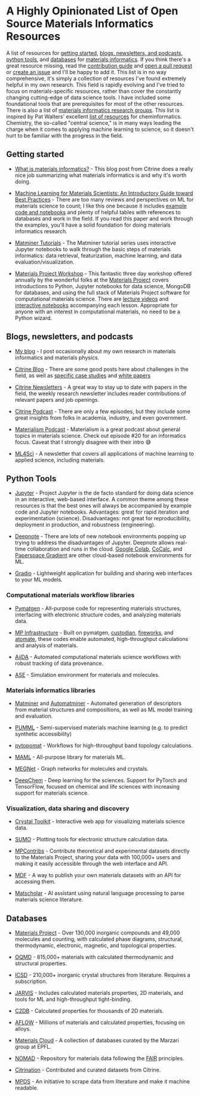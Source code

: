# A Highly Opinionated List of Open Source Materials Informatics Resources
A list of resources for [getting started](#getting-started), [blogs, newsletters, and podcasts](#blogs-newsletters-and-podcasts), [python tools](#python-tools), and [databases](#databases) for [materials informatics](https://citrine.io/what-is-materials-informatics/). If you think there's a great resource missing, read the [contribution guide](https://github.com/ncfrey/resources/blob/main/CONTRIBUTING.md) and [open a pull request](https://github.com/ncfrey/resources/pulls) or [create an issue](https://github.com/ncfrey/resources/issues) and I'll be happy to add it. This list is in no way comprehensive, it's simply a collection of resources I've found extremely helpful in my own research. This field is rapidly evolving and I've tried to focus on materials-specific resources, rather than cover the constantly changing cutting-edge of data science tools. I have included some foundational tools that are prerequisites for most of the other resources. There is also a list of [materials informatics research groups](https://github.com/ncfrey/resources/blob/main/groups.md). This list is inspired by Pat Walters' excellent [list of resources](https://github.com/PatWalters/resources) for cheminformatics. Chemistry, the so-called "central science," is in many ways leading the charge when it comes to applying machine learning to science, so it doesn't hurt to be familiar with the progress in the field.

## Getting started
- [What is materials informatics?](https://citrine.io/what-is-materials-informatics-blog/) - This blog post from Citrine does a really nice job summarizing what materials informatics is and why it's worth doing.

- [Machine Learning for Materials Scientists: An Introductory Guide toward Best Practices](https://pubs.acs.org/doi/abs/10.1021/acs.chemmater.0c01907) - There are too many reviews and perspectives on ML for materials science to count; I like this one because it includes [example code and notebooks](https://github.com/anthony-wang/BestPractices) and plenty of helpful tables with references to databases and work in the field. If you read this paper and work through the examples, you'll have a solid foundation for doing materials informatics research.

- [Matminer Tutorials](https://nbviewer.jupyter.org/github/hackingmaterials/matminer_examples/blob/master/matminer_examples/index.ipynb) - The Matminer tutorial series uses interactive Jupyter notebooks to walk through the basic steps of materials informatics: data retrieval, featurization, machine learning, and data evaluation/visualization.

- [Materials Project Workshop](https://workshop.materialsproject.org/#workshop-videos) - This fantastic three day workshop offered annually by the wonderful folks at the [Materials Project](https://materialsproject.org/) covers introductions to Python, Jupyter notebooks for data science, MongoDB for databases, and using the full stack of Materials Project software for computational materials science. There are [lecture videos](https://www.youtube.com/watch?v=vga6eV3IAac&list=PLTjFYVNE7LTiuOK8Re7ltY0a3OHFcQhAE) and [interactive notebooks](https://github.com/materialsproject/workshop/) accompanying each lesson. Appropriate for anyone with an interest in computational materials, no need to be a Python wizard.

## Blogs, newsletters, and podcasts
- [My blog](https://medium.com/@ncfrey) - I post occasionally about my own research in materials informatics and materials physics. 

- [Citrine Blog](https://citrine.io/success/blog/) - There are some good posts here about challenges in the field, as well as [specific case studies](https://citrine.io/category/case-studies/) and [white papers](https://citrine.io/category/white-papers/)

- [Citrine Newsletters](https://citrine.io/success/newsletters/) - A great way to stay up to date with papers in the field, the weekly research newsletter includes reader contributions of relevant papers and job openings.

- [Citrine Podcast](https://citrine.io/success/podcasts/) - There are only a few episodes, but they include some great insights from folks in academia, industry, and even government.

- [Materialism Podcast](https://materialismpodcast.com/episode_list.html) - Materialism is a great podcast about general topics in materials science. Check out episode #20 for an informatics focus. Caveat that I strongly disagree with their intro :sweat_smile:

- [ML4Sci](https://ml4sci.substack.com/) - A newsletter that covers all applications of machine learning to applied science, including materials.

## Python Tools
- [Jupyter](https://jupyter.org/) - Project Jupyter is the de facto standard for doing data science in an interactive, web-based interface. A common theme among these resources is that the best ones will always be accompanied by example code and Jupyter notebooks. Advantages: great for rapid iteration and experimentation (science). Disadvantages: not great for reproducibility, deployment in production, and robustness (engineering).  

- [Deepnote](https://deepnote.com/) - There are lots of new notebook environments popping up trying to address the disadvantages of Jupyter. Deepnote allows real-time collaboration and runs in the cloud. [Google Colab](https://colab.research.google.com/), [CoCalc](https://cocalc.com/app), and [Paperspace Gradient](https://gradient.paperspace.com/) are other cloud-based notebook environments for ML.

- [Gradio](https://gradio.app/) - Lightweight application for building and sharing web interfaces to your ML models. 

### Computational materials workflow libraries
- [Pymatgen](http://pymatgen.org/) - All-purpose code for representing materials structures, interfacing with electronic structure codes, and analyzing materials data.

- [MP Infrastructure](https://materialsproject.org/infrastructure) - Built on pymatgen, [custodian](https://materialsproject.github.io/custodian), [fireworks](https://materialsproject.github.io/fireworks), and [atomate](https://hackingmaterials.github.io/atomate), these codes enable automated, high-throughput calculations and analysis of materials.

- [AiiDA](http://www.aiida.net/) - Automated computational materials science workflows with robust tracking of data provenance.

- [ASE](https://wiki.fysik.dtu.dk/ase) - Simulation environment for materials and molecules.

### Materials informatics libraries
- [Matminer](https://hackingmaterials.lbl.gov/matminer/) and [Automatminer](https://github.com/hackingmaterials/automatminer) - Automated generation of descriptors from material structures and compositions, as well as ML model training and evaluation.

- [PUMML](https://github.com/ncfrey/pumml) - Semi-supervised materials machine learning (e.g. to predict synthetic accessibility) 

- [pytopomat](https://github.com/ncfrey/pytopomat) - Workflows for high-throughput band topology calculations.

- [MAML](https://github.com/materialsvirtuallab/maml) - All-purpose library for materials ML.

- [MEGNet](https://github.com/materialsvirtuallab/megnet) - Graph networks for molecules and crystals.

- [DeepChem](https://deepchem.io/) - Deep learning for the sciences. Support for PyTorch and TensorFlow, focused on chemical and life sciences with increasing support for materials science.

### Visualization, data sharing and discovery
- [Crystal Toolkit](https://github.com/materialsproject/crystaltoolkit) - Interactive web app for visualizing materials science data.

- [SUMO](https://smtg-ucl.github.io/sumo/index.html) - Plotting tools for electronic structure calculation data.

- [MPContribs](https://mpcontribs.org/) - Contribute theoretical and experimental datasets directly to the Materials Project, sharing your data with 100,000+ users and making it easily accessible through the web interface and API.

- [MDF](https://materialsdatafacility.org/) - A way to publish your own materials datasets with an API for accessing them.

- [Matscholar](https://www.matscholar.com/) - AI assistant using natural language processing to parse materials science literature.

## Databases
- [Materials Project](https://materialsproject.org/) - Over 130,000 inorganic compounds and 49,000 molecules and counting, with calculated phase diagrams, structural, thermodynamic, electronic, magnetic, and topological properties.

- [OQMD](http://oqmd.org/) - 815,000+ materials with calculated thermodynamic and structural properties.

- [ICSD](https://icsd.nist.gov/) - 210,000+ inorganic crystal structures from literature. Requires a subscription.

- [JARVIS](https://jarvis.nist.gov/) - Includes calculated materials properties, 2D materials, and tools for ML and high-throughput tight-binding.

- [C2DB](https://cmr.fysik.dtu.dk/c2db/c2db.html) - Calculated properties for thousands of 2D materials.

- [AFLOW](http://www.aflowlib.org/) - Millions of materials and calculated properties, focusing on alloys.

- [Materials Cloud](https://www.materialscloud.org/explore/menu) - A collection of databases curated by the Marzari group at EPFL.

- [NOMAD](https://nomad-lab.eu/prod/rae/gui/search) - Repository for materials data following the [FAIR](https://doi.org/10.1557/mrs.2018.208) principles. 

- [Citrination](https://citrination.com) - Contributed and curated datasets from Citrine.

- [MPDS](https://mpds.io/#start) - An initiative to scrape data from literature and make it machine readable.




